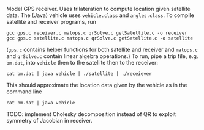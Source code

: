 Model GPS receiver. 
Uses trilateration to compute location given satellite data. 
The (Java) vehicle uses `vehicle.class` and `angles.class`. 
To compile satellite and receiver programs, run
```
gcc gps.c receiver.c matops.c qrSolve.c getSatellite.c -o receiver
gcc gps.c satellite.c matops.c qrSolve.c getSatellite.c -o satellite
```
(`gps.c` contains helper functions for both satellite and receiver and `matops.c` and `qrSolve.c` contain linear algebra operations.)
To run, pipe a trip file, e.g. `bm.dat`, into `vehicle` then to the satellite then to the receiver:
```
cat bm.dat | java vehicle | ./satellite | ./receiever
```
This should approximate the location data given by the vehicle as in the command line 
```
cat bm.dat | java vehicle 
```

TODO: implement Cholesky decomposition instead of QR to exploit symmetry of Jacobian in receiver. 
